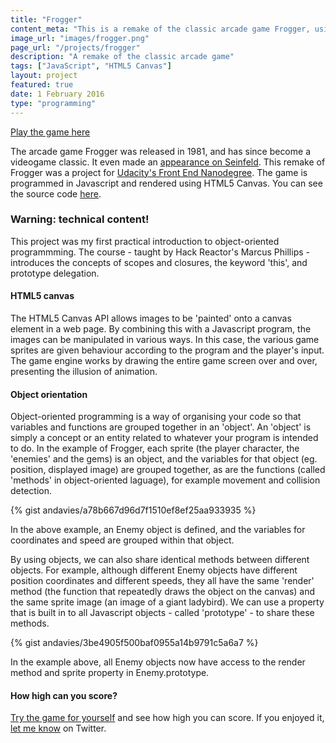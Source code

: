 ```yaml
---
title: "Frogger"
content_meta: "This is a remake of the classic arcade game Frogger, using Javascript and HTML5 Canvas."
image_url: "images/frogger.png"
page_url: "/projects/frogger"
description: "A remake of the classic arcade game"
tags: ["JavaScript", "HTML5 Canvas"]
layout: project
featured: true
date: 1 February 2016
type: "programming"
---
```


[Play the game here](https://andavies.github.io/frogger/)

The arcade game Frogger was released in 1981, and has since become a videogame classic. It even made an [appearance on Seinfeld](https://www.youtube.com/watch?v=a-FbktgqCqY). This remake of Frogger was a project for [Udacity's Front End Nanodegree](https://www.udacity.com/course/front-end-web-developer-nanodegree--nd001). The game is programmed in Javascript and rendered using HTML5 Canvas. You can see the source code [here](https://github.com/andavies/frogger).

### Warning: technical content!

This project was my first practical introduction to object-oriented programmming. The course - taught by Hack Reactor's Marcus Phillips - introduces the concepts of scopes and closures, the keyword 'this', and prototype delegation.

#### HTML5 canvas

The HTML5 Canvas API allows images to be 'painted' onto a canvas element in a web page. By combining this with a Javascript program, the images can be manipulated in various ways. In this case, the various game sprites are given behaviour according to the program and the player's input. The game engine works by drawing the entire game screen over and over, presenting the illusion of animation. 

#### Object orientation

Object-oriented programming is a way of organising your code so that variables and functions are grouped together in an 'object'. An 'object' is simply a concept or an entity related to whatever your program is intended to do. In the example of Frogger, each sprite (the player character, the 'enemies' and the gems) is an object, and the variables for that object (eg. position, displayed image) are grouped together, as are the functions (called 'methods' in object-oriented laguage), for example movement and collision detection.

{% gist andavies/a78b667d96d7f1510ef8ef25aa933935 %}

In the above example, an Enemy object is defined, and the variables for coordinates and speed are grouped within that object.

By using objects, we can also share identical methods between different objects. For example, although different Enemy objects have different position coordinates and different speeds, they all have the same 'render' method (the function that repeatedly draws the object on the canvas) and the same sprite image (an image of a giant ladybird). We can use a property that is built in to all Javascript objects - called 'prototype' - to share these methods.

{% gist andavies/3be4905f500baf0955a14b9791c5a6a7 %}

In the example above, all Enemy objects now have access to the render method and sprite property in Enemy.prototype.

#### How high can you score?

[Try the game for yourself](https://andavies.github.io/frogger/) and see how high you can score. If you enjoyed it, [let me know](https://twitter.com/1andydavies1) on Twitter.

